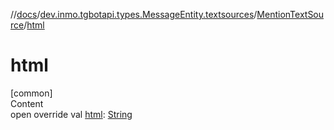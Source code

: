 //[docs](../../../index.md)/[dev.inmo.tgbotapi.types.MessageEntity.textsources](../index.md)/[MentionTextSource](index.md)/[html](html.md)



# html  
[common]  
Content  
open override val [html](html.md): [String](https://kotlinlang.org/api/latest/jvm/stdlib/kotlin/-string/index.html)  



